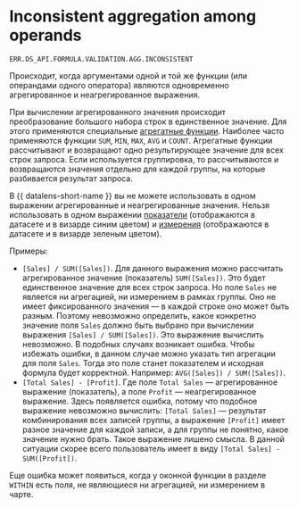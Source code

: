 # Inconsistent aggregation among operands

`ERR.DS_API.FORMULA.VALIDATION.AGG.INCONSISTENT`

Происходит, когда аргументами одной и той же функции (или операндами одного оператора) являются одновременно агрегированное и неагрегированное выражения.

При вычислении агрегированного значения происходит преобразование большого набора строк в единственное значение. Для этого применяются специальные [агрегатные функции](../../../datalens/function-ref/aggregation-functions.md). Наиболее часто применяются функции `SUM`, `MIN`, `MAX`, `AVG` и `COUNT`. Агрегатные функции рассчитывают и возвращают одно результирующее значение для всех строк запроса. Если используется группировка, то рассчитываются и возвращаются значения отдельно для каждой группы, на которые разбивается результат запроса.

В {{ datalens-short-name }} вы не можете использовать в одном выражении агрегированные и неагрегированные значения. Нельзя использовать в одном выражении [показатели](../../dataset/data-model.md#field) (отображаются в датасете и в визарде синим цветом) и [измерения](../../dataset/data-model.md#field) (отображаются в датасете и в визарде зеленым цветом).

Примеры:

- `[Sales] / SUM([Sales])`. Для данного выражения можно рассчитать агрегированное значение (показатель) `SUM([Sales])`. Это будет единственное значение для всех строк запроса. Но поле `Sales` не является ни агрегацией, ни измерением в рамках группы. Оно не имеет фиксированного значения — в каждой строке оно может быть разным. Поэтому невозможно определить, какое конкретно значение поля `Sales` должно быть выбрано при вычислении выражения `[Sales] / SUM([Sales])`. Это выражение вычислить невозможно. В подобных случаях возникает ошибка. Чтобы избежать ошибки, в данном случае можно указать тип агрегации для поля `Sales`. Тогда это поле станет показателем и исходная формула будет корректной. Например: `AVG([Sales]) / SUM([Sales])`.
- `[Total Sales] - [Profit]`. Где поле `Total Sales` — агрегированное выражение (показатель), а поле `Profit` — неагрегированное выражение. Здесь появляется ошибка, потому что подобное выражение невозможно вычислить: `[Total Sales]` — результат комбинирования всех записей группы, а выражение `[Profit]` имеет разное значение для каждой записи, а для группы не понятно, какое значение нужно брать. Такое выражение лишено смысла. В данной ситуации скорее всего пользователь имеет в виду `[Total Sales] - SUM([Profit])`.

Еще ошибка может появиться, когда у оконной функции в разделе `WITHIN` есть поля, не являющиеся ни агрегацией, ни измерением в чарте.

